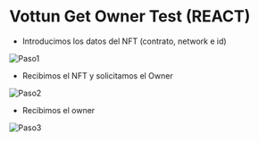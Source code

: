 # Vottun Get Owner Test (REACT)

- Introducimos los datos del NFT (contrato, network e id)

![Paso1](https://i.postimg.cc/TYqHcPWx/paso1.png)

- Recibimos el NFT y solicitamos el Owner

![Paso2](https://i.postimg.cc/Z5bsshrd/paso2.png)

- Recibimos el owner

![Paso3](https://i.postimg.cc/t4BSLm5m/paso3.png)
